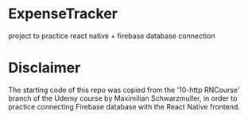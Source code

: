# ExpenseTracker
project to practice react native + firebase database connection

# Disclaimer
The starting code of this repo was copied from the '10-http RNCourse' branch of the Udemy course by Maximilian Schwarzmuller, 
in order to practice connecting Firebase database with the React Native frontend.
